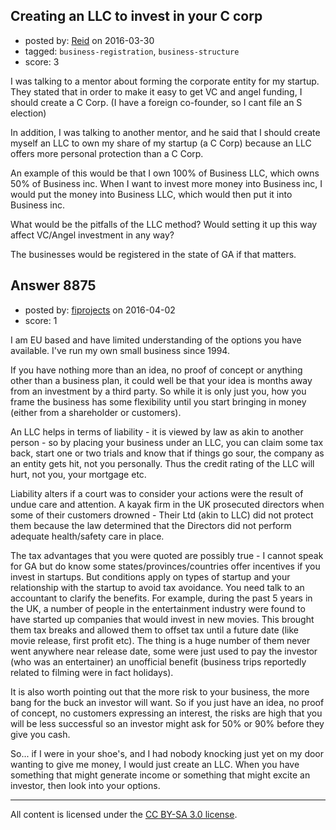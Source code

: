 ## Creating an LLC to invest in your C corp

- posted by: [Reid](https://stackexchange.com/users/473379/reid) on 2016-03-30
- tagged: `business-registration`, `business-structure`
- score: 3

I was talking to a mentor about forming the corporate entity for my startup. They stated that in order to make it easy to get VC and angel funding, I should create a C Corp. (I have a foreign co-founder, so I cant file an S election)

In addition, I was talking to another mentor, and he said that I should create myself an LLC to own my share of my startup (a C Corp) because an LLC offers more personal protection than a C Corp.

An example of this would be that I own 100% of Business LLC, which owns 50% of Business inc. When I want to invest more money into Business inc, I would put the money into Business LLC, which would then put it into Business inc.

What would be the pitfalls of the LLC method? Would setting it up this way affect VC/Angel investment in any way?

The businesses would be registered in the state of GA if that matters.


## Answer 8875

- posted by: [fiprojects](https://stackexchange.com/users/5370155/fiprojects) on 2016-04-02
- score: 1

I am EU based and have limited understanding of the options you have available. I've run my own small business since 1994.

If you have nothing more than an idea, no proof of concept or anything other than a business plan, it could well be that your idea is months away from an investment by a third party. So while it is only just you, how you frame the business has some flexibility until you start bringing in money (either from a shareholder or customers).

An LLC helps in terms of liability - it is viewed by law as akin to another person - so by placing your business under an LLC, you can claim some tax back, start one or two trials and know that if things go sour, the company as an entity gets hit, not you personally. Thus the credit rating of the LLC will hurt, not you, your mortgage etc.

Liability alters if a court was to consider your actions were the result of undue care and attention. A kayak firm in the UK prosecuted directors when some of their customers drowned - Their Ltd (akin to LLC) did not protect them because the law determined that the Directors did not perform adequate health/safety care in place.

The tax advantages that you were quoted are possibly true - I cannot speak for GA but do know some states/provinces/countries offer incentives if you invest in startups. But conditions apply on types of startup and your relationship with the startup to avoid tax avoidance. You need talk to an accountant to clarify the benefits. For example, during the past 5 years in the UK, a number of people in the entertainment industry were found to have started up companies that would invest in new movies. This brought them tax breaks and allowed them to offset tax until a future date (like movie release, first profit etc). The thing is a huge number of them never went anywhere near release date, some were just used to pay the investor (who was an entertainer) an unofficial benefit (business trips reportedly related to filming were in fact holidays).

It is also worth pointing out that the more risk to your business, the more bang for the buck an investor will want. So if you just have an idea, no proof of concept, no customers expressing an interest, the risks are high that you will be less successful so an investor might ask for 50% or 90% before they give you cash.

So... if I were in your shoe's, and I had nobody knocking just yet on my door wanting to give me money, I would just create an LLC. When you have something that might generate income or something that might excite an investor, then look into your options.





---

All content is licensed under the [CC BY-SA 3.0 license](https://creativecommons.org/licenses/by-sa/3.0/).
